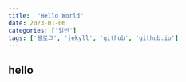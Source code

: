 ```yaml
---
title:  "Hello World"
date: 2023-01-06
categories: ['일반']
tags: ['블로그', 'jekyll', 'github', 'github.io']
---
```


## hello